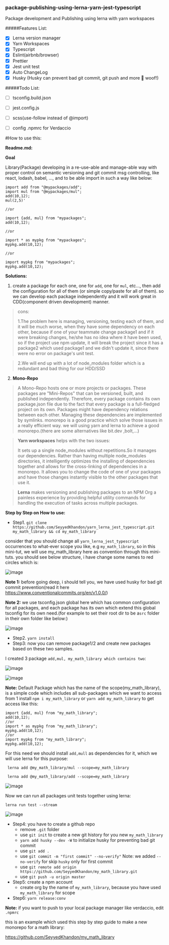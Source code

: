 ### package-publishing-using-lerna-yarn-jest-typescript

Package development and Publishing using lerna with yarn workspaces


#####Features List:

- [x] Lerna version manager
- [x] Yarn Workspaces
- [x] Typescript
- [x] Eslint(airbnb/browser)
- [x] Prettier
- [x] Jest unit test
- [x] Auto ChangeLog
- [x] Husky (Husky can prevent bad git commit, git push and more 🐶 woof!)

#####Todo List:

- [ ] tsconfig.build.json
- [ ] jest.config.js
- [ ] scss(use-follow instead of @import) 
- [ ] config .npmrc for Verdaccio



#How to use this:

**Readme.md:**

**Goal**

Library(Package) developing in a re-use-able and manage-able way with proper control on semantic versioning and git commit msg controlling, like react, lodash, babel, ..., and to be able import in such a way like below:

```
import add from "@mypackages/add";
import mul from "@mypackages/mul";
add(10,12);
mul(2,5)'

//or

import {add, mul} from "mypackages";
add(10,12);

//or 

import * as mypkg from "mypackages";
mypkg.add(10,12);

//or 

import mypkg from "mypackages";
mypkg.add(10,12);
```

**Solutions:**

1. create a package for each one, one for `add`, one for `mul`, etc..., then add the configuration for all of them (or simple copy/paste for all of them). so we can develop each package independently and it will work great in CDD(component driven development) manner.

> cons:
> 
> 1.The problem here is managing, versioning, testing each of them, and it will be much worse, when they have some dependency on each other, because if one of your teammate change package1 and if it were breaking changes, he/she has no idea where it have been used, so if the project use npm update, it will break the project since it has a package2 which used package1 and we didn't update it, since there  were no error on package's unit test.

> 2.We will end up with a lot of node_modules folder which is a redundant and bad thing for our HDD/SSD


2. **Mono-Repo**

> A Mono-Repo hosts one or more projects or packages. These packages are "Mini-Repos" that can be versioned, built, and published independently. Therefore, every package contains its own package.json file due to the fact that every package is a full-fledged project on its own. Packages might have dependency relations between each other. Managing these dependencies are implemented by symlinks. monorepo is a good practice which solve those issues in a really efficient way. we will using yarn and lerna to achieve a good monorepo.(there are some alternatives like bit.dev ,bolt,...)


> **Yarn workspaces** helps with the two issues:
> 
> It sets up a single node_modules without repetitions.So it manages our dependencies. Rather than having multiple node_modules directories, it intelligently optimizes the installing of dependencies together and allows for the cross-linking of dependencies in a monorepo.
> It allows you to change the code of one of your packages and have those changes instantly visible to the other packages that use it.

> **Lerna** makes versioning and publishing packages to an NPM Org a painless experience by providing helpful utility commands for handling the execution of tasks across multiple packages.


**Step by Step on How to use:**

- Step1. `git clone https://github.com/SeyyedKhandon/yarn_lerna_jest_typescript.git my_math_library && cd my_math_library`

consider that you should change all `yarn_lerna_jest_typescript` occurrences to what-ever scope you like, e.g `my_math_library`, so in this mini-tut, we will use my_math_library here as convention through this mini-tuts. you should see below structure, i have change some names to red circles which is:

![image](/uploads/5a2206fc29fa52cca048c7dfe544ff76/image.png)

**Note 1:** before going deep, i should tell you, we have used husky for bad git commit prevention(read it here https://www.conventionalcommits.org/en/v1.0.0/)

**Note 2:** we use tsconfig.json global here which has common configuration for all packages, and each package has its own which extend this global tsconfig for its own need.(for example to set their root dir to be a`src` folder in their own folder like below:)


![image](/uploads/aebc110154912e09df2ebddf28c454c7/image.png)


- Step2. `yarn install`
- Step3: now you can remove package1/2  and create new packages based on these two samples.

I created 3 package `add,mul, my_math_library which contains two`:

![image](/uploads/2aed675a4f431db360b0d725ce84c367/image.png)

![image](/uploads/31f406d4fedd866bfac4c73160dcba93/image.png)

**Note:** Default Package which has the name of the scope(my_math_library), is a simple code which includes all sub-packages which we want to access from 1 install `npm i my_math_library` or `yarn add my_math_library`  to get access like this:

```
import {add, mul} from "my_math_library";
add(10,12);
//or 
import * as mypkg from "my_math_library";
mypkg.add(10,12);
//or 
import mypkg from "my_math_library";
mypkg.add(10,12);
```
For this need we should install `add,mull` as dependencies for it, which we will use lerna for this purpose:

` lerna add @my_math_library/mul --scope=my_math_library`

` lerna add @my_math_library/add --scope=my_math_library`

![image](/uploads/fb1d1e78cbdbfa69e5cdf047a4b20412/image.png)

Now we can run all packages unit tests together using lerna:

`lerna run test --stream`

![image](/uploads/718bd2c20fae209bf64ea330ac2fc9db/image.png)


- Step4: you have to create a github repo
    - remove `.git` folder
    - use `git init` to create a new git history for you new `my_math_library`
    - `yarn add husky --dev -W` to initialize husky for preventing bad git commit
    - use `git add .`
    - use `git commit -m "first commit" --no-verify"` Note: we added `--no-verify` for skip `husky` only for first commit
    - use `git remote add origin https://github.com/SeyyedKhandon/my_math_library.git`
    - use `git push -u origin master`
- Step5: create a npm account
    - create org by the name of `my_math_library`, because you have used `my_math_library` for scope
- Step6: `yarn release:conv`

**Note:** if you want to push to your local package manager like verdaccio, edit `.npmrc`

this is an example which used this step by step guide to make a new monorepo for a math library:

https://github.com/SeyyedKhandon/my_math_library
